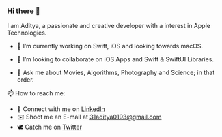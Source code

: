 ### Hi there 👋

<!--
**31aditya0193/31aditya0193** is a ✨ _special_ ✨ repository because its `README.md` (this file) appears on your GitHub profile.
-->

I am Aditya, a passionate and creative developer with a interest in Apple Technologies.

- 🔭 I’m currently working on Swift, iOS and looking towards macOS.
<!-- 🌱 I’m currently learning ...
- 🤔 I’m looking for help with ...-->
- 👯 I’m looking to collaborate on iOS Apps and Swift & SwiftUI Libraries.

- 💬 Ask me about Movies, Algorithms, Photography and Science; in that order.

📫 How to reach me:
- 🤝 Connect with me on [LinkedIn](https://www.linkedin.com/in/31aditya0193/)
- ✉️ Shoot me an E-mail at [31aditya0193@gmail.com](mailto:31aditya0193@gmail.com)
- 🕊 Catch me on [Twitter](https://twitter.com/31aditya0193)
<!-- 😄 Pronouns: ...
- ⚡ Fun fact: ...-->
